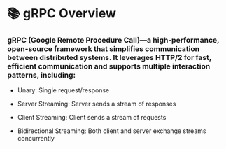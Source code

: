 # 📚 gRPC Overview

###  gRPC (Google Remote Procedure Call)—a high-performance, open-source framework that simplifies communication between distributed systems. It leverages HTTP/2 for fast, efficient communication and supports multiple interaction patterns, including:

* Unary: Single request/response

* Server Streaming: Server sends a stream of responses

* Client Streaming: Client sends a stream of requests

* Bidirectional Streaming: Both client and server exchange streams concurrently